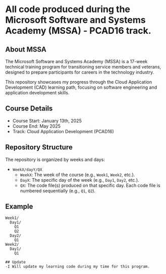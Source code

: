 # All code produced during the Microsoft Software and Systems Academy (MSSA) - PCAD16 track.

## About MSSA
The Microsoft Software and Systems Academy (MSSA) is a 17-week technical training program for transitioning service members and veterans, designed to prepare participants for careers in the technology industry.

This repository showcases my progress through the Cloud Application Development (CAD) learning path, focusing on software engineering and application development skills.

## Course Details
- Course Start: January 13th, 2025
- Course End: May 2025
- Track: Cloud Application Development (PCAD16)

## Repository Structure
The repository is organized by weeks and days:

- `WeekX/dayY/QX`
  - `WeekX`: The week of the course (e.g., `Week1`, `Week2`, etc.).
  - `DayX`: The specific day of the week (e.g., `Day1`, `Day2`, etc.).
  - `QX`: The code file(s) produced on that specific day. Each code file is numbered sequentially (e.g., `Q1`, `Q2`).

## Example
```plaintext
Week1/
  Day1/
    Q1
    Q2
  Day2/
    Q1
Week2/
  Day1/
    Q1

## Update
-I Will update my learning code during my time for this program. 
